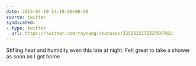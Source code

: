 ```yaml
---
date: 2013-04-19 14:19:06+00:00
source: twitter
syndicated:
- type: twitter
  url: https://twitter.com/roytang/statuses/325252217252769792/
---
```


Stifling heat and humidity even this late at night. Felt great to take a shower as soon as I got home